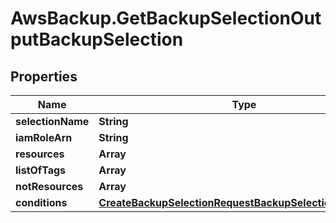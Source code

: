 # AwsBackup.GetBackupSelectionOutputBackupSelection

## Properties

Name | Type | Description | Notes
------------ | ------------- | ------------- | -------------
**selectionName** | **String** |  | 
**iamRoleArn** | **String** |  | 
**resources** | **Array** |  | [optional] 
**listOfTags** | **Array** |  | [optional] 
**notResources** | **Array** |  | [optional] 
**conditions** | [**CreateBackupSelectionRequestBackupSelectionConditions**](CreateBackupSelectionRequestBackupSelectionConditions.md) |  | [optional] 


